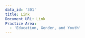 ```yaml
---
data_id: '301'
title: Link
Document URL: Link
Practice Area:
  - 'Education, Gender, and Youth'
---
```

